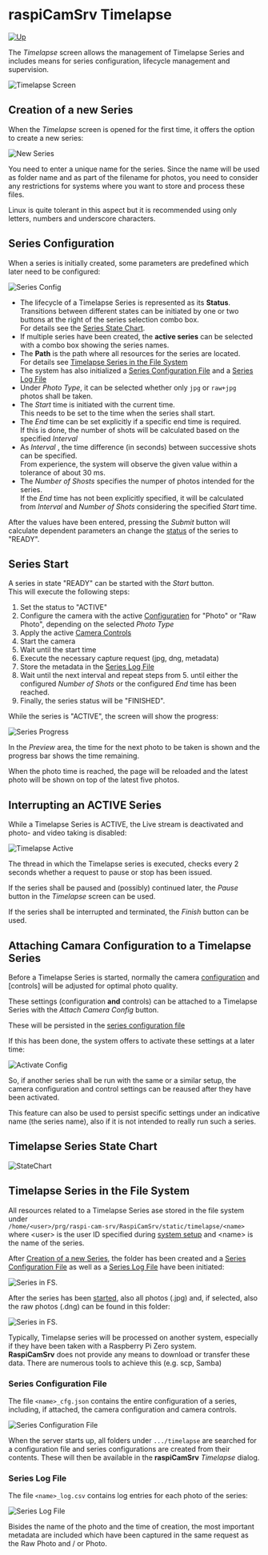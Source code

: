 # raspiCamSrv Timelapse

[![Up](img/goup.gif)](./UserGuide.md)


The *Timelapse* screen allows the management of Timelapse Series and includes means for series configuration, lifecycle management and supervision.

![Timelapse Screen](img/Timelapse10.jpg)

## Creation of a new Series

When the *Timelapse* screen is opened for the first time, it offers the option to create a new series:

![New Series](img/Timelapse0.jpg)

You need to enter a unique name for the series. Since the name will be used as folder name and as part of the filename for photos, you need to consider any restrictions for systems where you want to store and process these files.

Linux is quite tolerant in this aspect but it is recommended using only letters, numbers and underscore characters.

## Series Configuration

When a series is initially created, some parameters are predefined which later need to be configured:

![Series Config](img/Timelapse1.jpg)

- The lifecycle of a Timelapse Series is represented as its **Status**.   
Transitions between different states can be initiated by one or two buttons at the right of the series selection combo box.   
For details see the [Series State Chart](#timelapse-series-state-chart).
- If multiple series have been created, the **active series** can be selected with a combo box showing the series names.
- The **Path** is the path where all resources for the series are located.   
For details see [Timelapse Series in the File System](#timelapse-series-in-the-file-system)
- The system has also initialized a [Series Configuration File](#series-configuration-file) and a [Series Log File](#series-log-file)
- Under *Photo Type*, it can be selected whether only ```jpg``` or ```raw+jpg``` photos shall be taken.
- The *Start* time is initiated with the current time.   
This needs to be set to the time when the series shall start.
- The *End* time can be set explicitly if a specific end time is required.   
If this is done, the number of shots will be calculated based on the specified *Interval*
- As *Interval* , the time difference (in seconds) between successive shots can be specified.   
From experience, the system will observe the given value within a tolerance of about 30 ms.
- The *Number of Shosts* specifies the numper of photos intended for the series.   
If the *End* time has not been explicitly specified, it will be calculated from *Interval* and *Number of Shots* considering the specified *Start* time.

After the values have been entered, pressing the *Submit* button will calculate dependent parameters an change the [status](#timelapse-series-state-chart) of the series to "READY".

## Series Start

A series in state "READY" can be started with the *Start* button.   
This will execute the following steps:

1. Set the status to "ACTIVE"
2. Configure the camera with the active [Configuratien](./Configuration.md) for "Photo" or "Raw Photo", depending on the selected *Photo Type*
3. Apply the active [Camera Controls](./CameraControls.md)
4. Start the camera
5. Wait until the start time
6. Execute the necessary capture request (jpg, dng, metadata)
7. Store the metadata in the [Series Log File](#series-log-file)
8. Wait until the next interval and repeat steps from 5. until either the configured *Number of Shots* or the configured *End* time has been reached.
9. Finally, the series status will be "FINISHED".

While the series is "ACTIVE", the screen will show the progress:

![Series Progress](img/Timelapse10.jpg)

In the *Preview* area, the time for the next photo to be taken is shown and the progress bar shows the time remaining.

When the photo time is reached, the page will be reloaded and the latest photo will be shown on top of the latest five photos.

## Interrupting an ACTIVE Series

While a Timelapse Series is ACTIVE, the Live stream is deactivated and photo- and video taking is disabled:

![Timelapse Active](img/Timelapse13.jpg)

The thread in which the Timelapse series is executed, checks every 2 seconds whether a request to pause or stop has been issued.

If the series shall be paused and (possibly) continued later, the *Pause* button in the *Timelapse* screen can be used.

If the series shall be interrupted and terminated, the *Finish* button can be used.

## Attaching Camara Configuration to a Timelapse Series

Before a Timelapse Series is started, normally the camera [configuration](./Configuration.md) and [controls] will be adjusted for optimal photo quality.

These settings (configuration **and** controls) can be attached to a Timelapse Series with the *Attach Camera Config* button.

These will be persisted in the [series configuration file](#series-configuration-file)

If this has been done, the system offers to activate these settings at a later time:

![Activate Config](img/Timelapse6.jpg)

So, if another series shall be run with the same or a similar setup, the camera configuration and control settings can be reaused after they have been activated.

This feature can also be used to persist specific settings under an indicative name (the series name), also if it is not intended to really run such a series.


## Timelapse Series State Chart

![StateChart](img/TLSeriesStateChart.jpg)

## Timelapse Series in the File System

All resources related to a Timelapse Series ase stored in the file system under   
```/home/<user>/prg/raspi-cam-srv/RaspiCamSrv/static/timelapse/<name>```   
where \<user> is the user ID specified during [system setup](../README.md#system-setup) and \<name> is the name of the series.

After [Creation of a new Series](#creation-of-a-new-series), the folder has been created and a [Series Configuration File](#series-configuration-file) as well as a [Series Log File](#series-log-file) have been initiated:

![Series in FS](img/Timelapse11.jpg).

After the series has been [started](#series-start), also all photos (.jpg) and, if selected, also the raw photos (.dng) can be found in this folder:

![Series in FS](img/Timelapse12.jpg).

Typically, Timelapse series will be processed on another system, especially if they have been taken with a Raspberry Pi Zero system.   
**RaspiCamSrv** does not provide any means to download or transfer these data. There are numerous tools to achieve this (e.g. scp, Samba)

### Series Configuration File

The file ```<name>_cfg.json``` contains the entire configuration of a series, including, if attached, the camera configuration and camera controls.

![Series Configuration File](img/Timelapse8.jpg)

When the server starts up, all folders under ```.../timelapse``` are searched for a configuration file and series configurations are created from their contents. These will then be available in the **raspiCamSrv** *Timelapse* dialog.

### Series Log File

The file ```<name>_log.csv``` contains log entries for each photo of the series:

![Series Log File](img/Timelapse9.jpg)

Bisides the name of the photo and the time of creation, the most important metadata are included which have been captured in the same request as the Raw Photo and / or Photo.